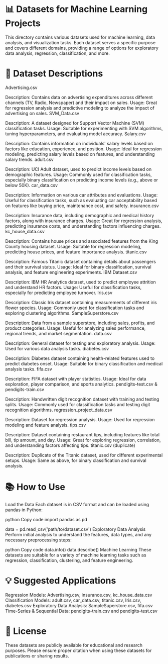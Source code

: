 # 📊 Datasets for Machine Learning Projects
This directory contains various datasets used for machine learning, data analysis, and visualization tasks. Each dataset serves a specific purpose and covers different domains, providing a range of options for exploratory data analysis, regression, classification, and more.

# 📁 Dataset Descriptions
Advertising.csv

Description: Contains data on advertising expenditures across different channels (TV, Radio, Newspaper) and their impact on sales.
Usage: Great for regression analysis and predictive modeling to analyze the impact of advertising on sales.
SVM_Data.csv

Description: A dataset designed for Support Vector Machine (SVM) classification tasks.
Usage: Suitable for experimenting with SVM algorithms, tuning hyperparameters, and evaluating model accuracy.
Salary.csv

Description: Contains information on individuals' salary levels based on factors like education, experience, and position.
Usage: Ideal for regression modeling, predicting salary levels based on features, and understanding salary trends.
adult.csv

Description: UCI Adult dataset, used to predict income levels based on demographic features.
Usage: Commonly used for classification tasks, especially binary classification on predicting income levels (e.g., above or below 50K).
car_data.csv

Description: Information on various car attributes and evaluations.
Usage: Useful for classification tasks, such as evaluating car acceptability based on features like buying price, maintenance cost, and safety.
insurance.csv

Description: Insurance data, including demographic and medical history factors, along with insurance charges.
Usage: Great for regression analysis, predicting insurance costs, and understanding factors influencing charges.
kc_house_data.csv

Description: Contains house prices and associated features from the King County housing dataset.
Usage: Suitable for regression modeling, predicting house prices, and feature importance analysis.
titanic.csv

Description: Famous Titanic dataset containing details about passengers and their survival status.
Usage: Ideal for binary classification, survival analysis, and feature engineering experiments.
IBM Dataset.csv

Description: IBM HR Analytics dataset, used to predict employee attrition and understand HR factors.
Usage: Useful for classification tasks, especially for predicting employee turnover.
Iris.csv

Description: Classic Iris dataset containing measurements of different iris flower species.
Usage: Commonly used for classification tasks and exploring clustering algorithms.
SampleSuperstore.csv

Description: Data from a sample superstore, including sales, profits, and product categories.
Usage: Useful for analyzing sales performance, regional trends, and market segmentation.
data.csv

Description: General dataset for testing and exploratory analysis.
Usage: Used for various data analysis tasks.
diabetes.csv

Description: Diabetes dataset containing health-related features used to predict diabetes onset.
Usage: Suitable for binary classification and medical analysis tasks.
fifa.csv

Description: FIFA dataset with player statistics.
Usage: Ideal for data exploration, player comparison, and sports analytics.
pendigits-test.csv & pendigits-train.csv

Description: Handwritten digit recognition dataset with training and testing splits.
Usage: Commonly used for classification tasks and testing digit recognition algorithms.
regression_project_data.csv

Description: Dataset for regression analysis.
Usage: Used for regression modeling and feature analysis.
tips.csv

Description: Dataset containing restaurant tips, including features like total bill, tip amount, and day.
Usage: Great for exploring regression, correlation, and understanding factors affecting tips.
titanic.csv (duplicate)

Description: Duplicate of the Titanic dataset, used for different experimental setups.
Usage: Same as above, for binary classification and survival analysis.

# 📚 How to Use
Load the Data
Each dataset is in CSV format and can be loaded using pandas in Python:

python
Copy code
import pandas as pd

data = pd.read_csv('path/to/dataset.csv')
Exploratory Data Analysis
Perform initial analysis to understand the features, data types, and any necessary preprocessing steps:

python
Copy code
data.info()
data.describe()
Machine Learning
These datasets are suitable for a variety of machine learning tasks such as regression, classification, clustering, and feature engineering.

# 💡 Suggested Applications
Regression Models: Advertising.csv, insurance.csv, kc_house_data.csv
Classification Models: adult.csv, car_data.csv, titanic.csv, Iris.csv, diabetes.csv
Exploratory Data Analysis: SampleSuperstore.csv, fifa.csv
Time-Series & Sequential Data: pendigits-train.csv and pendigits-test.csv
# 📄 License
These datasets are publicly available for educational and research purposes. Please ensure proper citation when using these datasets for publications or sharing results.

